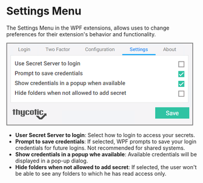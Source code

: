 [title]: # (Settings Menu)
[tags]: # (WPF)
[priority]: # (6)
# Settings Menu

The Settings Menu in the WPF extensions, allows uses to change preferences for their extension's behavior and functionality.

![settings](images/image6.png "WPF Settings Menu")

* __User Secret Server to login__: Select how to login to access your secrets.
* __Prompt to save credentials__: If selected, WPF prompts to save your login credentials for future logins. Not recommended for shared systems.
* __Show credentials in a popup whe available__: Available credentials will be displayed in a pop-up dialog.
* __Hide folders when not allowed to add secret__: If selected, the user won't be able to see any folders to which he has read access only.
